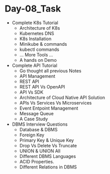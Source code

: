 # Day-08_Task
* Complete K8s Tutorial
  - Architecture of K8s
  - Kubernetes DNS
  - K8s Installation
  - Minikube & commands
  - kubectl commands
  - ... More Tools ...
  - A hands on Demo
* Complete API Tutorial
  - Go thought all previous Notes
  - API Management
  - REST API
  - REST API Vs OpenAPI
  - API Vs SDK
  - Architecture of Cloud Native API Solution
  - APIs Vs Services Vs Microservices
  - Event Entpoint Management
  - Message Queue
  - A Case Study
* DBMS Interview Questions
  - Database & DBMS
  - Foreign Key
  - Primary Key & Unique Key
  - Drop Vs Delete Vs Truncate
  - UNION & UNION All
  - Different DBMS Languages
  - ACID Properties.
  - Different Relations in DBMS
